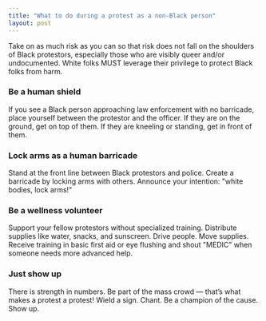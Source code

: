```yaml
---
title: "What to do during a protest as a non-Black person"
layout: post
---
```


Take on as much risk as you can so that risk does not fall on the shoulders of Black protestors, especially those who are visibly queer and/or undocumented. White folks MUST leverage their privilege to protect Black folks from harm.

### Be a human shield 
If you see a Black person approaching law enforcement with no barricade, place yourself between the protestor and the officer. If they are on the ground, get on top of them. If they are kneeling or standing, get in front of them.

### Lock arms as a human barricade
Stand at the front line between Black protestors and police. Create a barricade by locking arms with others. Announce your intention: "white bodies, lock arms!"

### Be a wellness volunteer
Support your fellow protestors without specialized training. Distribute supplies like water, snacks, and sunscreen. Drive people. Move supplies. Receive training in basic first aid or eye flushing and shout "MEDIC" when someone needs more advanced help.

### Just show up
There is strength in numbers. Be part of the mass crowd — that’s what makes a protest a protest! Wield a sign. Chant. Be a champion of the cause. Show up.